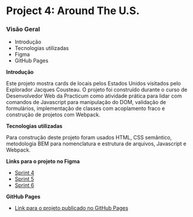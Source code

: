 # Project 4: Around The U.S.

### Visão Geral

- Introdução
- Tecnologias utilizadas
- Figma
- GitHub Pages

**Introdução**

Este projeto mostra cards de locais pelos Estados Unidos visitados pelo Explorador Jacques Cousteau. O projeto foi construído durante o curso de Desenvolvedor Web da Practicum como atividade prática para lidar com comandos de Javascript para manipulação do DOM, validação de formulários, implementação de classes com acoplamento fraco e construção de projetos com Webpack.

**Tecnologias utilizadas**

Para construção deste projeto foram usados HTML, CSS semântico, metodologia BEM para nomenclatura e estrutura de arquivos, Javascript e Webpack.

**Links para o projeto no Figma**

- [Sprint 4](https://www.figma.com/file/SurN1jaeEQIhuZEDMhmWWf/Sprint-4-Around-The-U.S.-desktop-mobile?node-id=0%3A1)
- [Sprint 5](<https://www.figma.com/file/HD3sjY52cfmedXVdlxkhZ0/WEB%2C-Sprint-5-(10.1)%3A-EUA-Afora-%7C-desktop-%2B-mobile?node-id=0%3A1>)
- [Sprint 6](https://www.figma.com/file/Pk5nFBSV295thBCWU6jwW5/WEB.Sprint-6%3A-Around-The-U.S.-pt?node-id=0%3A1)

**GitHub Pages**

- [Link para o projeto publicado no GitHub Pages](https://hainaha.github.io/web_project_4/)

